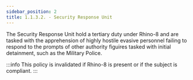 ```yaml
---
sidebar_position: 2
title: 1.1.3.2. - Security Response Unit
---
```

The Security Response Unit hold a tertiary duty under Rhino-8 and are tasked with the apprehension of highly hostile evasive personnel failing to respond to the prompts of other authority figuires tasked with initial detainment, such as the Military Police.

:::info
This policy is invalidated if Rhino-8 is present or if the subject is compliant.
:::